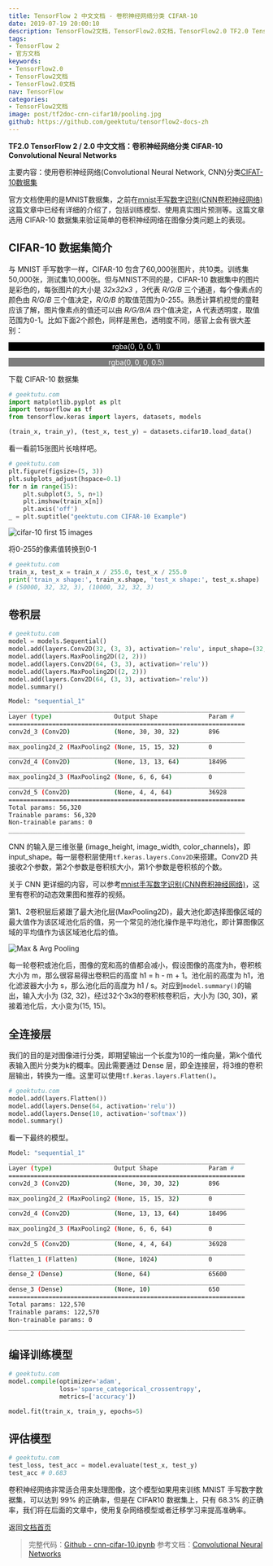 ```yaml
---
title: TensorFlow 2 中文文档 - 卷积神经网络分类 CIFAR-10
date: 2019-07-19 20:00:10
description: TensorFlow2文档，TensorFlow2.0文档，TensorFlow2.0 TF2.0 TensorFlow 2 / 2.0 官方文档中文版，卷积神经网络(Convolutional Neural Networks, CNN)分类 CIFAR-10 。
tags:
- TensorFlow 2
- 官方文档
keywords:
- TensorFlow2.0
- TensorFlow2文档
- TensorFlow2.0文档
nav: TensorFlow
categories:
- TensorFlow2文档
image: post/tf2doc-cnn-cifar10/pooling.jpg
github: https://github.com/geektutu/tensorflow2-docs-zh
---
```


**TF2.0 TensorFlow 2 / 2.0 中文文档：卷积神经网络分类 CIFAR-10 Convolutional Neural Networks**

主要内容：使用卷积神经网络(Convolutional Neural Network, CNN)分类[CIFAT-10数据集](https://www.cs.toronto.edu/~kriz/cifar.html)

官方文档使用的是MNIST数据集，之前在[mnist手写数字识别(CNN卷积神经网络)](https://geektutu.com/post/tensorflow2-mnist-cnn.html)这篇文章中已经有详细的介绍了，包括训练模型、使用真实图片预测等。这篇文章选用 CIFAR-10 数据集来验证简单的卷积神经网络在图像分类问题上的表现。

## CIFAR-10 数据集简介

与 MNIST 手写数字一样，CIFAR-10 包含了60,000张图片，共10类。训练集50,000张，测试集10,000张。但与MNIST不同的是，CIFAR-10 数据集中的图片是彩色的，每张图片的大小是 _32x32x3_ ，3代表 _R/G/B_ 三个通道，每个像素点的颜色由 _R/G/B_ 三个值决定，_R/G/B_ 的取值范围为0-255。熟悉计算机视觉的童鞋应该了解，图片像素点的值还可以由 _R/G/B/A_ 四个值决定，A 代表透明度，取值范围为0-1。比如下面2个颜色，同样是黑色，透明度不同，感官上会有很大差别：

<p style="text-align:center;color:white;background-color:rgba(0,0,0,1);">rgba(0, 0, 0, 1)</p>
<p style="text-align:center;color:white;background-color:rgba(0,0,0,0.5);">rgba(0, 0, 0, 0.5)</p>

下载 CIFAR-10 数据集

```python
# geektutu.com
import matplotlib.pyplot as plt
import tensorflow as tf
from tensorflow.keras import layers, datasets, models

(train_x, train_y), (test_x, test_y) = datasets.cifar10.load_data()
```

看一看前15张图片长啥样吧。

```python
# geektutu.com
plt.figure(figsize=(5, 3))
plt.subplots_adjust(hspace=0.1)
for n in range(15):
    plt.subplot(3, 5, n+1)
    plt.imshow(train_x[n])
    plt.axis('off')
_ = plt.suptitle("geektutu.com CIFAR-10 Example")
```

![cifar-10 first 15 images](tf2doc-cnn-cifar10/cifar10-eg.jpg)

将0-255的像素值转换到0-1

```python
# geektutu.com
train_x, test_x = train_x / 255.0, test_x / 255.0
print('train_x shape:', train_x.shape, 'test_x shape:', test_x.shape)
# (50000, 32, 32, 3), (10000, 32, 32, 3)
```

## 卷积层

```python
# geektutu.com
model = models.Sequential()
model.add(layers.Conv2D(32, (3, 3), activation='relu', input_shape=(32, 32, 3)))
model.add(layers.MaxPooling2D((2, 2)))
model.add(layers.Conv2D(64, (3, 3), activation='relu'))
model.add(layers.MaxPooling2D((2, 2)))
model.add(layers.Conv2D(64, (3, 3), activation='relu'))
model.summary()
```

```bash
Model: "sequential_1"
_________________________________________________________________
Layer (type)                 Output Shape              Param #   
=================================================================
conv2d_3 (Conv2D)            (None, 30, 30, 32)        896       
_________________________________________________________________
max_pooling2d_2 (MaxPooling2 (None, 15, 15, 32)        0         
_________________________________________________________________
conv2d_4 (Conv2D)            (None, 13, 13, 64)        18496     
_________________________________________________________________
max_pooling2d_3 (MaxPooling2 (None, 6, 6, 64)          0         
_________________________________________________________________
conv2d_5 (Conv2D)            (None, 4, 4, 64)          36928     
=================================================================
Total params: 56,320
Trainable params: 56,320
Non-trainable params: 0
_________________________________________________________________
```

CNN 的输入是三维张量 (image_height, image_width, color_channels)，即 input_shape。每一层卷积层使用`tf.keras.layers.Conv2D`来搭建。Conv2D 共接收2个参数，第2个参数是卷积核大小，第1个参数是卷积核的个数。

关于 CNN 更详细的内容，可以参考[mnist手写数字识别(CNN卷积神经网络)](https://geektutu.com/post/tensorflow2-mnist-cnn.html)，这里有卷积的动态效果图和推荐的视频。

第1、2卷积层后紧跟了最大池化层(MaxPooling2D)，最大池化即选择图像区域的最大值作为该区域池化后的值，另一个常见的池化操作是平均池化，即计算图像区域的平均值作为该区域池化后的值。

![Max & Avg Pooling](tf2doc-cnn-cifar10/pooling.jpg)

每一轮卷积或池化后，图像的宽和高的值都会减小，假设图像的高度为h，卷积核大小为 m，那么很容易得出卷积后的高度 h1 = h - m + 1。池化前的高度为 h1，池化滤波器大小为 s，那么池化后的高度为 h1 / s。对应到`model.summary()`的输出，输入大小为 (32, 32)，经过32个3x3的卷积核卷积后，大小为 (30, 30)，紧接着池化后，大小变为(15, 15)。

## 全连接层

我们的目的是对图像进行分类，即期望输出一个长度为10的一维向量，第k个值代表输入图片分类为k的概率。因此需要通过 Dense 层，即全连接层，将3维的卷积层输出，转换为一维。这里可以使用`tf.keras.layers.Flatten()`。

```python
# geektutu.com
model.add(layers.Flatten())
model.add(layers.Dense(64, activation='relu'))
model.add(layers.Dense(10, activation='softmax'))
model.summary()
```

看一下最终的模型。

```bash
Model: "sequential_1"
_________________________________________________________________
Layer (type)                 Output Shape              Param #   
=================================================================
conv2d_3 (Conv2D)            (None, 30, 30, 32)        896       
_________________________________________________________________
max_pooling2d_2 (MaxPooling2 (None, 15, 15, 32)        0         
_________________________________________________________________
conv2d_4 (Conv2D)            (None, 13, 13, 64)        18496     
_________________________________________________________________
max_pooling2d_3 (MaxPooling2 (None, 6, 6, 64)          0         
_________________________________________________________________
conv2d_5 (Conv2D)            (None, 4, 4, 64)          36928     
_________________________________________________________________
flatten_1 (Flatten)          (None, 1024)              0         
_________________________________________________________________
dense_2 (Dense)              (None, 64)                65600     
_________________________________________________________________
dense_3 (Dense)              (None, 10)                650       
=================================================================
Total params: 122,570
Trainable params: 122,570
Non-trainable params: 0
_________________________________________________________________
```

## 编译训练模型

```python
# geektutu.com
model.compile(optimizer='adam',
              loss='sparse_categorical_crossentropy',
              metrics=['accuracy'])

model.fit(train_x, train_y, epochs=5)
```

## 评估模型

```python
# geektutu.com
test_loss, test_acc = model.evaluate(test_x, test_y)
test_acc # 0.683
```

卷积神经网络非常适合用来处理图像，这个模型如果用来训练 MNIST 手写数字数据集，可以达到 99% 的正确率，但是在 CIFAR10 数据集上，只有 68.3% 的正确率，我们将在后面的文章中，使用复杂网络模型或者迁移学习来提高准确率。

返回[文档首页](https://geektutu.com/post/tf2doc.html)

> 完整代码：[Github - cnn-cifar-10.ipynb](https://github.com/geektutu/tensorflow2-docs-zh/tree/master/code)
> 参考文档：[Convolutional Neural Networks](https://www.tensorflow.org/beta/tutorials/images/intro_to_cnns)
